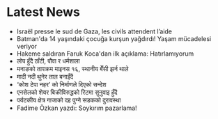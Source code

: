 # Latest News
-  Israël presse le sud de Gaza, les civils attendent l’aide
-  Batman'da 14 yaşındaki çocuğa kurşun yağdırdı! Yaşam mücadelesi veriyor
-  Hakeme saldıran Faruk Koca'dan ilk açıklama: Hatırlamıyorum
-  लोप हुँदै ठाँटी, पौवा र धर्मशाला
-  मनाङको तापक्रम माइनस १६, स्थानीय बेँसी झर्न थाले
-  मादी नदी थुनेर ताल बनाइँदै
-  ‘कोश टेपा नहर’ को निर्माणले दिएको सन्देश
-  एनसेलको शेयर बिक्रीविरुद्धको रिटमा सुनुवाइ हुँदै
-  पर्यटकीय क्षेत्र गाजाको दह पुग्ने सडकको दुरावस्था
-  Fadime Özkan yazdı: Soykırım pazarlama!
